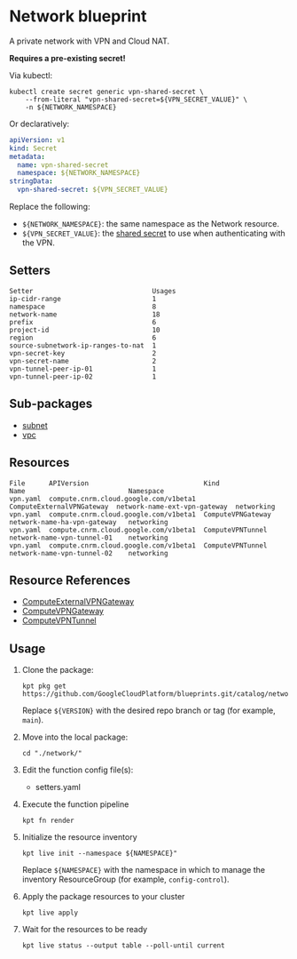 # Network blueprint

A private network with VPN and Cloud NAT.

**Requires a pre-existing secret!**

Via kubectl:

```shell
kubectl create secret generic vpn-shared-secret \
    --from-literal "vpn-shared-secret=${VPN_SECRET_VALUE}" \
    -n ${NETWORK_NAMESPACE}
```

Or declaratively:

```yaml
apiVersion: v1
kind: Secret
metadata:
  name: vpn-shared-secret
  namespace: ${NETWORK_NAMESPACE}
stringData:
  vpn-shared-secret: ${VPN_SECRET_VALUE}
```

Replace the following:
-   `${NETWORK_NAMESPACE}`: the same namespace as the Network resource.
-   `${VPN_SECRET_VALUE}`: the
    [shared secret](https://cloud.google.com/network-connectivity/docs/vpn/how-to/generating-pre-shared-key)
    to use when authenticating with the VPN.

## Setters

```
Setter                              Usages
ip-cidr-range                       1
namespace                           8
network-name                        18
prefix                              6
project-id                          10
region                              6
source-subnetwork-ip-ranges-to-nat  1
vpn-secret-key                      2
vpn-secret-name                     2
vpn-tunnel-peer-ip-01               1
vpn-tunnel-peer-ip-02               1
```

## Sub-packages

- [subnet](/catalog/networking/network/subnet)
- [vpc](/catalog/networking/network/vpc)

## Resources

```
File      APIVersion                             Kind                       Name                          Namespace
vpn.yaml  compute.cnrm.cloud.google.com/v1beta1  ComputeExternalVPNGateway  network-name-ext-vpn-gateway  networking
vpn.yaml  compute.cnrm.cloud.google.com/v1beta1  ComputeVPNGateway          network-name-ha-vpn-gateway   networking
vpn.yaml  compute.cnrm.cloud.google.com/v1beta1  ComputeVPNTunnel           network-name-vpn-tunnel-01    networking
vpn.yaml  compute.cnrm.cloud.google.com/v1beta1  ComputeVPNTunnel           network-name-vpn-tunnel-02    networking
```

## Resource References

- [ComputeExternalVPNGateway](https://cloud.google.com/config-connector/docs/reference/resource-docs/compute/computeexternalvpngateway)
- [ComputeVPNGateway](https://cloud.google.com/config-connector/docs/reference/resource-docs/compute/computevpngateway)
- [ComputeVPNTunnel](https://cloud.google.com/config-connector/docs/reference/resource-docs/compute/computevpntunnel)

## Usage

1.  Clone the package:
    ```
    kpt pkg get https://github.com/GoogleCloudPlatform/blueprints.git/catalog/networking/network@${VERSION}
    ```
    Replace `${VERSION}` with the desired repo branch or tag
    (for example, `main`).

1.  Move into the local package:
    ```
    cd "./network/"
    ```

1.  Edit the function config file(s):
    - setters.yaml

1.  Execute the function pipeline
    ```
    kpt fn render
    ```

1.  Initialize the resource inventory
    ```
    kpt live init --namespace ${NAMESPACE}"
    ```
    Replace `${NAMESPACE}` with the namespace in which to manage
    the inventory ResourceGroup (for example, `config-control`).

1.  Apply the package resources to your cluster
    ```
    kpt live apply
    ```

1.  Wait for the resources to be ready
    ```
    kpt live status --output table --poll-until current
    ```

